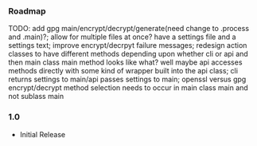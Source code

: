 ### Roadmap
TODO: add gpg main/encrypt/decrypt/generate(need change to .process and .main)?; allow for multiple files at once? have a settings file and a settings text; improve encrypt/decrpyt failure messages; redesign action classes to have different methods depending upon whether cli or api and then main class main method looks like what? well maybe api accesses methods directly with some kind of wrapper built into the api class; cli returns settings to main/api passes settings to main; openssl versus gpg encrypt/decrypt method selection needs to occur in main class main and not sublass main

### 1.0
- Initial Release
